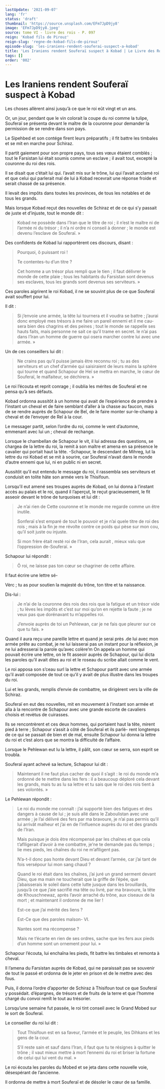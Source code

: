 ```yaml
---
lastUpdate: '2021-09-07'
lang: 'fr'
status: 'draft'
thumbnail: 'https://source.unsplash.com/EFm7JpD9jy8'
image: 'EFm7JpD9jy8.jpeg'
source: tome VI - livre des rois - P. 097
reign: 'Kobad fils de Pirouz'
reign-slug: 'regne-de-kobad-fils-de-pirouz'
episode-slug: 'les-iraniens-rendent-souferai-suspect-a-kobad'
title: 'Les Iraniens rendent Souferaï suspect à Kobad | Le Livre des Rois | Shâhnâmeh'
tags: []
order: '002'
---
```


<!-- LTeX: language=fr -->

# Les Iraniens rendent Souferaï suspect à Kobad

Les choses allèrent ainsi jusqu’à ce que le roi eût vingt et un ans.

Or, un jour, pendant que le vin colorait la coupe du roi comme la tulipe, Souferaï se présenta devant le maître de la couronne pour demander la permission de se rendre dans son pays.

Le Sipehbed et son contége firent leurs préparatifs ; il fit battre les timbales et se mit en marche pour Schiraz.

Il partit gaiement pour son propre pays, tous ses vœux étaient comblés ; tout le Farsistan lui était soumis comme un esclave ; il avait tout, excepté la couronne du roi des rois.

Il se disait que c’était lui qui. l’avait mis sur le trône, lui qui l’avait acclamé roi et que celui qui parlerait mal de lui à Kobad recevrait une réponse froide et serait chassé de sa présence.

Il levait des impôts dans toutes les provinces, de tous les notables et de tous les grands.

Mais lorsque Kobad reçut des nouvelles de Schiraz et de ce qui s’y passait de juste et d’injuste, tout le monde dit :

> Kobad ne possède dans l’Iran que le titre de roi ; il n’est le maître ni de l’armée ni du trésor ; il n’a ni ordre ni conseil à donner ; le monde est devenu l’esclave de Souferaï. »

Des confidents de Kobad lui rapportèrent ces discours, disant :

> Pourquoi, ô puissant roi !
>
> Te contentes-tu d’un titre ?
>
> Cet homme a un trésor plus rempli que le tien ; il faut délivrer le monde de cette plaie ; tous les habitants du Farsistan sont devenus ses esclaves, tous les grands sont devenus ses serviteurs. »

Ces paroles aigrirent le roi Kobad, il ne se souvint plus de ce que Souferaï avait souffert pour lui.

Il dit :

> Si j’envoie une armée, la tête lui tournera et il voudra se battre ; j’aurai donc employé mes trésors à me faire un pareil ennemi et il me cau-
> sera bien des chagrins et des peines ; tout le monde se rappelle ses hauts faits, mais personne ne sait ce qu’il trame en secret. le n’ai pas dans l’Iran un homme de guerre qui osera marcher contre lui avec une armée. »

Un de ces conseillers lui dit :

> Ne crains pas qu’il puisse jamais être reconnu roi ; tu as des serviteurs et un chef d’armée qui saisiraient de leurs mains la sphère qui tourne et quand Schapour de Heï se mettra en marche, le cœur de Souferaï, le malfaiteur, se déchirera. »

Le roi l’écouta et reprit conrage ; il oublia les mérites de Souferaï et ne pensa qu’à ses défauts.

Kobad ordonna aussitôt à un homme qui avait de l’expérience de prendre à l’instant un cheval et de faire semblant d’aller à la chasse au faucon, mais de se rendre auprès de Schapour de Beî, de le faire monter sur-le-champ à cheval et de l’envoyer de Reî
à la cour.

Le messager partit, selon l’ordre du roi, comme le vent d’automne, emmenant avec lui un ; cheval de rechange.

Lorsque le chambellan de Schapour le vit, il lui adressa des questions, se chargea de la lettre du roi, la remit à son maître et amena en sa présence le cavalier qui portait haut la tête. -Schapour, le descendant de Mihreg, lut la lettre du roi Kobad et se mit à sourire, car Souferaï n’avait dans le monde d’autre ennemi que lui, ni en public ni en secret.

Aussitôt qu’il eut entendu le message du roi, il rassembla ses serviteurs et conduisit en tolite hâte son armée vers le Thisifoun.

Lorsqu’il eut amené ses troupes auprès de Kobad, on lui donna à l’instant accès au palais et le roi, quand il l’aperçut, le reçut gracieusement, le fit asseoir devant le trône de turquoises et lui dit :

> Je n’ai rien de Cette couronne et le monde me regarde comme un être inutile.
>
> Sonferaï s’est emparé de tout le pouvoir et je n’ai quele titre de roi des rois ; mais à la fin je me révolte contre ce poids qui pèse sur mon cou, qu’il soit juste ou injuste.
>
> Si mon frère était resté roi de l’Iran, cela aurait
>, mieux valu que l’oppression de-Souferaï. »

Schapour lui répondit :

> Ô roi, ne laisse pas ton cœur se chagriner de cette affaire.

Il faut écrire une lettre sé-

Vèrc ; tu as pour soutien la majesté du trône, ton titre et ta naissance.

Dis-lui :

> Je n’ai de la couronne des rois des rois que la fatigue et un trésor vide ; tu lèves les impôts et c’est sur moi qu’on en rejette la faute ; je ne veux pas que dorénavant tu m’appelles roi.
>
> J’envoie auprès de toi un Pehlewan, car je ne fais que pleurer sur ce que tu fais. »

Quand il aura reçu une pareille lettre et quand je serai près
.de lui avec mon armée prête au combat, je ne lui laisserai pas un instant pour la réflexion, je ne lui adresserai la parole qu’avec colère’m On appela un homme qui pouvait écrire une lettre, on le fit asseoir auprès de Schapour, qui lui dicta les paroles qu’il avait dites au roi et le roseau du scribe allait comme le vent.

Le roi apposa son s’ceau surl la lettre et Schapour partit avec une armée qu’il avait composée de tout ce qu’il y avait de plus illustre dans les troupes du roi.

Lui et les grands, remplis d’envie de combattre, se dirigèrent vers la ville de Schiraz.

Souferaï en eut des nouvelles, mit en mouvement à l’instant son armée et alla à la rencontre de Schapour avec une grande escorte de cavaliers choisis et revètus de cuirasses.

Ils se rencontrèrent et ces deux hommes, qui portaient haut la tête, mirent pied à terre ; Schapour s’assit à côté de Souferaï et ils parlè-
rent longtemps de ce qui se passait de bien et de mal, ensuite Schapour lui donna la lettre du roi et c’est alors que se montra la difficulté de l’affaire.

Lorsque le Pehlewan eut lu la lettre, il pâlit, son cœur se serra, son esprit se troubla.

Souferaï ayant achevé sa lecture, Schapour lui dit :

> Maintenant il ne faut plus cacher de quoi il s’agit : le roi du monde m’a ordonné de te mettre dans les fers : il a beaucoup déploré cela devant les grands, mais tu as lu sa lettre et tu sais que le roi des rois tient à ses volontés. »

Le Pehlewan répondit :

> Le roi du monde me connaît : j’ai supporté bien des fatigues et des dangers à cause de lui ; je suis allé dans le Zaboulistan avec une armée ; je l’ai délivré des fers par ma bravoure, je n’ai pas permis qu’il lui arrivât malheur et j’ai en de l’influence auprès du roi et des grands de l’Iran.
>
> Mais puisque je dois être récompensé par les chaînes et que cela t’aflligerait d’avoir à me combattre, je’ne te demande pas du temps ; lie mes pieds, les chaînes du roi ne m’aflligent pas.
>
> N’a-t-il donc pas honte devant Dieu et devant l’armée, car j’ai tant de fois versépour lui mon sang chaud ?
>
> Quand le roi était dans les chaînes, j’ai juré un grand serment devant Dieu, que ma main ne toucherait que la griffe de l’épée, que j’abaisserais le soleil dans cette lutte jusque dans les brouillards, jusqu’à ce que j’aie sacrifié ma tête ou livré, par ma bravoure, la tête de Khouschnewaz, après l’avoir arraché du trône, aux ciseaux de la mort ; et maintenant il ordonne de me lier !
>
> Est-ce que j’ai mérité des liens ?
>
> Est-Ce que des paroles malson-
> VI.
>
> Nantes sont ma récompense ?
>
> Mais ne t’écarte en rien de ses ordres, sache que les fers aux pieds d’un homme sont un ornement pour lui. »

Schapour l’écouta, lui enchaîna les pieds, fit battre les timbales et remonta à cheval.

Il l’amena du Farsistan auprès de Kobad, qui ne paraissait pas se souvenir de tout le passé et ordonna de le jeter en prison et de le mettre avec des fous.

Puis, il donna l’ordre d’apporter de Schiraz à Thisifoun tout ce que Souferaï y possédait. d’épargnes, de trésors et de fruits de la terre et que l’homme chargé du convoi remît le tout au trésorier.

Lorsqu’une semaine fut passée, le roi tint conseil avec le Grand Mobed sur le sort de Souferaï.

Le conseiller du roi lui dit :

> Tout Thisifoun est en sa faveur, l’armée et le peuple, les Dihkans et les gens de la cour.
>
> S’il reste sain et sauf dans l’Iran, il faut que tu te résignes à quitter le trône ; il vaut mieux mettre à mort l’ennemi du roi et briser la fortune de celui qui lui vent du mal. »

Le roi écouta les paroles du Mobed et se jeta dans cette nouvelle voie, désespérant de l’ancienne.

Il ordonna de mettre à mort Souferaï et de désoler le cœur de sa famille.
